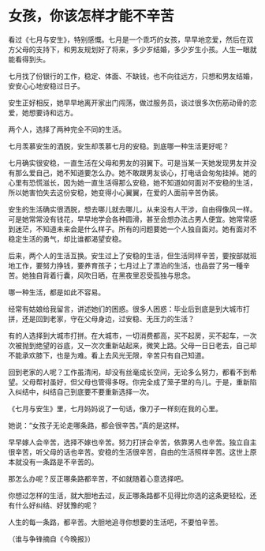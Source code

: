 # 女孩，你该怎样才能不辛苦

看过《七月与安生》，特别感慨。七月是一个乖巧的女孩，早早地恋爱，然后在双方父母的支持下，和男友规划好了将来，多少岁结婚，多少岁生小孩。人生一眼就能看得到头。 

七月找了份银行的工作，稳定、体面、不缺钱，也不向往远方，只想和男友结婚，安安心心地安稳过日子。 

安生正好相反，她早早地离开家出门闯荡，做过服务员，谈过很多次伤筋动骨的恋爱，她想要诗和远方。 

两个人，选择了两种完全不同的生活。 

七月羡慕安生的洒脱，安生却羡慕七月的安稳。到底哪一种生活更好呢？ 

七月确实很安稳，一直生活在父母和男友的羽翼下。可是当某一天她发现男友并没有那么爱自己，她不知道要怎么办。她不敢跟男友谈心，打电话会匆匆挂掉。她的心里有恐慌滋长，因为她一直生活得那么安稳，她不知道如何面对不安稳的生活，所以她害怕失去这份安稳，她变得小心翼翼，在爱的人面前辛苦伪装。 

安生的生活确实很洒脱，想去哪儿就去哪儿，从来没有人干涉，自由得像风一样。可是她常常没有钱花，早早地学会各种圆滑，甚至会想办法占男人便宜。她常常感到迷茫，不知道未来会是什么样子。所有的问题要她一个人独自面对。她有面对不稳定生活的勇气，却比谁都渴望安稳。 

后来，两个人的生活互换。安生过上了安稳的生活，但生活同样辛苦，要按部就班地工作，要努力挣钱，要养育孩子；七月过上了漂泊的生活，也品尝了另一種辛苦。她独自背着行囊，风吹日晒，在黑夜里忍受孤独与思念。 

哪一种生活，都是如此不容易。 

经常有姑娘给我留言，讲述她们的困惑。很多人困惑：毕业后到底是到大城市打拼，还是回到老家，守在父母身边，过安稳、无压力的生活？ 

有的人选择到大城市打拼。在大城市，一切消费都高，买不起房，买不起车，一次次被抛到绝望的谷底，又一次次重新站起来，微笑上路。父母一日日老去，自己却不能承欢膝下，也是为难。看上去风光无限，辛苦只有自己知道。 

回到老家的人呢？工作虽清闲，却没有丝毫成长空间，无论多么努力，都看不到希望。父母帮衬虽好，但父母也管得多呀。你完全成了笼子里的鸟儿。于是，重新陷入纠结中，纠结自己到底要不要重新选择一次。 

《七月与安生》里，七月妈妈说了一句话，像刀子一样刻在我的心里。 

她说：“女孩子无论走哪条路，都会很辛苦。”真的是这样。 

早早嫁人会辛苦，选择不嫁也辛苦。努力打拼会辛苦，依靠男人也辛苦。独立自主很辛苦，听父母的话也辛苦。安稳的生活很辛苦，自由的生活照样辛苦。这世上原本就没有一条路是不辛苦的。 

那怎么办呢？反正哪条路都辛苦，不如就随着心意选择吧。 

你想过怎样的生活，就大胆地去过，反正哪条路都不见得比你选的这条更轻松，还有什么好纠结、好犹豫的呢？ 

人生的每一条路，都辛苦。大胆地追寻你想要的生活吧，不要怕辛苦。 

（谁与争锋摘自《今晚报》）